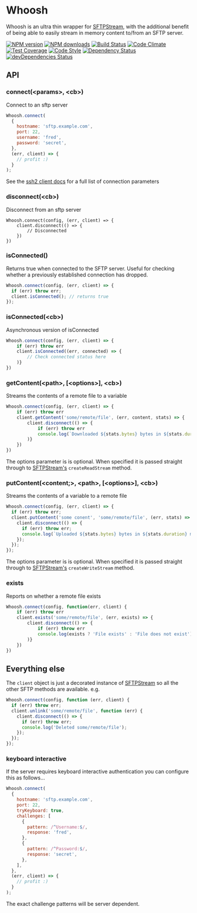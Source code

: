 # Whoosh

Whoosh is an ultra thin wrapper for [SFTPStream](https://github.com/mscdex/ssh2-streams/blob/master/SFTPStream.md), with the additional benefit of being able to easily stream in memory content to/from an SFTP server.

[![NPM version](https://img.shields.io/npm/v/whoosh.svg?style=flat-square)](https://www.npmjs.com/package/whoosh)
[![NPM downloads](https://img.shields.io/npm/dm/whoosh.svg?style=flat-square)](https://www.npmjs.com/package/whoosh)
[![Build Status](https://img.shields.io/travis/guidesmiths/whoosh/master.svg)](https://travis-ci.org/guidesmiths/whoosh)
[![Code Climate](https://codeclimate.com/github/guidesmiths/whoosh/badges/gpa.svg)](https://codeclimate.com/github/guidesmiths/whoosh)
[![Test Coverage](https://codeclimate.com/github/guidesmiths/whoosh/badges/coverage.svg)](https://codeclimate.com/github/guidesmiths/whoosh/coverage)
[![Code Style](https://img.shields.io/badge/code%20style-imperative-brightgreen.svg)](https://github.com/guidesmiths/eslint-config-imperative)
[![Dependency Status](https://david-dm.org/guidesmiths/whoosh.svg)](https://david-dm.org/guidesmiths/whoosh)
[![devDependencies Status](https://david-dm.org/guidesmiths/whoosh/dev-status.svg)](https://david-dm.org/guidesmiths/whoosh?type=dev)

## API

### connect(&lt;params&gt;, &lt;cb&gt;)

Connect to an sftp server

```js
Whoosh.connect(
  {
    hostname: 'sftp.example.com',
    port: 22,
    username: 'fred',
    password: 'secret',
  },
  (err, client) => {
    // profit :)
  }
);
```

See the [ssh2 client docs](https://github.com/mscdex/ssh2#client-methods) for a full list of connection parameters

### disconnect(&lt;cb&gt;)

Disconnect from an sftp server

```
Whoosh.connect(config, (err, client) => {
    client.disconnect(() => {
        // Disconnected
    })
})
```

### isConnected()

Returns true when connected to the SFTP server. Useful for checking whether a previously established connection has dropped.

```js
Whoosh.connect(config, (err, client) => {
  if (err) throw err;
  client.isConnected(); // returns true
});
```

### isConnected(&lt;cb&gt;)

Asynchronous version of isConnected

```js
Whoosh.connect(config, (err, client) => {
    if (err) throw err
    client.isConnected((err, connected) => {
        // Check connected status here
    )}
})
```

### getContent(&lt;path&gt;, [&lt;options&gt;], &lt;cb&gt;)

Streams the contents of a remote file to a variable

```js
Whoosh.connect(config, (err, client) => {
    if (err) throw err
    client.getContent('some/remote/file', (err, content, stats) => {
        client.disconnect(() => {
            if (err) throw err
            console.log(`Downloaded ${stats.bytes} bytes in ${stats.duration} ms`)
        )}
    })
})
```

The options parameter is is optional. When specified it is passed straight through to [SFTPStream's](https://github.com/mscdex/ssh2-streams/blob/master/SFTPStream.md) `createReadStream` method.

### putContent(&lt;content;&gt;, &lt;path&gt;, [&lt;options&gt;], &lt;cb&gt;)

Streams the contents of a variable to a remote file

```js
Whoosh.connect(config, (err, client) => {
  if (err) throw err;
  client.putContent('some conent', 'some/remote/file', (err, stats) => {
    client.disconnect(() => {
      if (err) throw err;
      console.log(`Uploaded ${stats.bytes} bytes in ${stats.duration} ms`);
    });
  });
});
```

The options parameter is is optional. When specified it is passed straight through to [SFTPStream's](https://github.com/mscdex/ssh2-streams/blob/master/SFTPStream.md) `createWriteStream` method.

### exists

Reports on whether a remote file exists

```js
Whoosh.connect(config, function(err, client) {
    if (err) throw err
    client.exists('some/remote/file', (err, exists) => {
        client.disconnect(() => {
            if (err) throw err
            console.log(exists ? 'File exists' : 'File does not exist')
        )}
    })
})
```

## Everything else

The `client` object is just a decorated instance of [SFTPStream](https://github.com/mscdex/ssh2-streams/blob/master/SFTPStream.md) so all the other SFTP methods are available. e.g.

```js
Whoosh.connect(config, function (err, client) {
  if (err) throw err;
  client.unlink('some/remote/file', function (err) {
    client.disconnect(() => {
      if (err) throw err;
      console.log('Deleted some/remote/file');
    });
  });
});
```

### keyboard interactive

If the server requires keyboard interactive authentication you can configure this as follows...

```js
Whoosh.connect(
  {
    hostname: 'sftp.example.com',
    port: 22,
    tryKeyboard: true,
    challenges: [
      {
        pattern: /^Username:$/,
        response: 'fred',
      },
      {
        pattern: /^Password:$/,
        response: 'secret',
      },
    ],
  },
  (err, client) => {
    // profit :)
  }
);
```

The exact challenge patterns will be server dependent.
